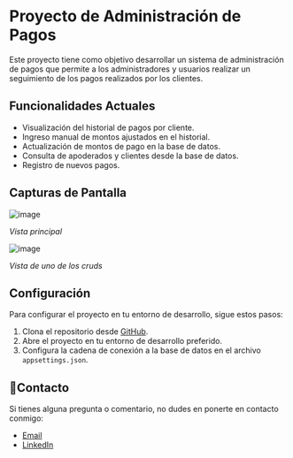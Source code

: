 # Proyecto de Administración de Pagos

Este proyecto tiene como objetivo desarrollar un sistema de administración de pagos que permite a los administradores y usuarios realizar un seguimiento de los pagos realizados por los clientes.

## Funcionalidades Actuales

- Visualización del historial de pagos por cliente.
- Ingreso manual de montos ajustados en el historial.
- Actualización de montos de pago en la base de datos.
- Consulta de apoderados y clientes desde la base de datos.
- Registro de nuevos pagos.

## Capturas de Pantalla

![image](https://github.com/francoedson/SlnCruz_Saco/assets/123432025/e2db21af-2b2b-46a6-a3a8-3c4130d5fb64)

*Vista principal*

![image](https://github.com/francoedson/SlnCruz_Saco/assets/123432025/ce5671a2-db64-48b1-896d-47280b78d090)

*Vista de uno de los cruds*

## Configuración

Para configurar el proyecto en tu entorno de desarrollo, sigue estos pasos:

1. Clona el repositorio desde [GitHub](https://github.com/tuusuario/proyecto-admin-pagos.git).
2. Abre el proyecto en tu entorno de desarrollo preferido.
3. Configura la cadena de conexión a la base de datos en el archivo `appsettings.json`.


## 📧Contacto

Si tienes alguna pregunta o comentario, no dudes en ponerte en contacto conmigo:

- [Email](mailto:franco.edson.18014@gmail.com)
- [LinkedIn](https://www.linkedin.com/in/franco-mari%C3%B1o-2a289620a/)

